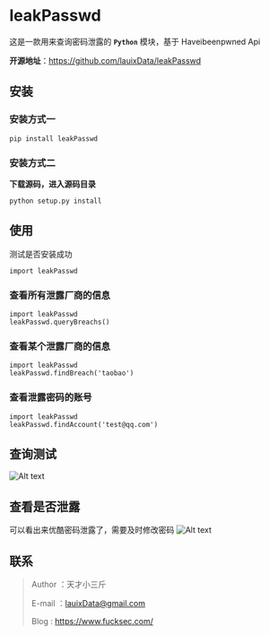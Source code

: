 # leakPasswd

这是一款用来查询密码泄露的 **`Python`** 模块，基于 Haveibeenpwned Api

**开源地址**：https://github.com/lauixData/leakPasswd

## 安装
### 安装方式一
```
pip install leakPasswd
```

### 安装方式二
**下载源码，进入源码目录**
```
python setup.py install
```

## 使用
 测试是否安装成功

```
import leakPasswd
```

### 查看所有泄露厂商的信息

```
import leakPasswd
leakPasswd.queryBreachs()
```

### 查看某个泄露厂商的信息

```
import leakPasswd
leakPasswd.findBreach('taobao')
```

### 查看泄露密码的账号

```
import leakPasswd
leakPasswd.findAccount('test@qq.com')
```

## 查询测试

![Alt text](http://ww1.sinaimg.cn/large/005Bpb8ily1fequ9qc26hg30hr0caagh.gif)

## 查看是否泄露
可以看出来优酷密码泄露了，需要及时修改密码 
![Alt text](http://ww1.sinaimg.cn/large/005Bpb8ily1fequa135sbj31ba108tg4.jpg)


## 联系

> Author ：天才小三斤
>
> E-mail ：lauixData@gmail.com
>
> Blog : https://www.fucksec.com/

